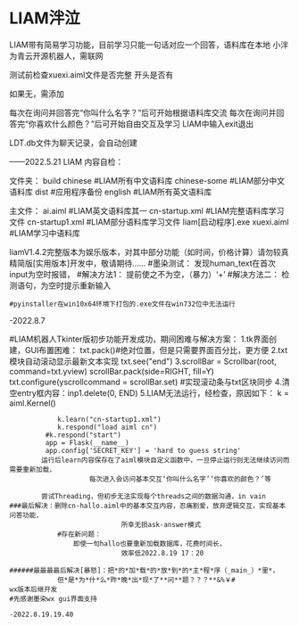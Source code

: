 # LIAM泮泣

LIAM带有简易学习功能，目前学习只能一句话对应一个回答，语料库在本地
小泮为青云开源机器人，需联网

测试前检查xuexi.aiml文件是否完整
开头是否有

<?xml version="1.0" encoding="UTF-8"?>

<aiml version="1.0">

<!-- Free software (c) 2012 andelf -->
<!-- This program is open source code released under -->
<!-- the terms of the GNU General Public License -->
<!-- as published by the Free Software Foundation. -->

<meta name="author" content="Andelf"/>
<meta name="language" content="zh"/>

如果无，需添加


每次在询问并回答完“你叫什么名字？”后可开始根据语料库交流
每次在询问并回答完“你喜欢什么颜色？”后可开始自由交互及学习
LIAM中输入exit退出

LDT.db文件为聊天记录，会自动创建



——2022.5.21 LIAM 
内容自检：

文件夹：
build
chinese #LIAM所有中文语料库
chinese-some #LIAM部分中文语料库
dist #应用程序备份
english #LIAM所有英文语料库

主文件：
ai.aiml #LIAM英文语料库其一
cn-startup.xml #LIAM完整语料库学习文件
cn-startup1.xml #LIAM部分语料库学习文件
liam[启动程序].exe
xuexi.aiml #LIAM学习中语料库


liamV1.4.2完整版本为娱乐版本，对其中部分功能（如时间，价格计算）请勿较真
	精简版[实用版本]开发中，敬请期待……
#墨染测试：
	发现human_text在首次input为空时报错，
#解决方法1：
	提前使之不为空，（暴力）‘+’
#解决方法二：
	检测语句，为空时提示重新输入

	#pyinstaller在win10x64环境下打包的.exe文件在win732位中无法运行
-2022.8.7




#LIAM机器人Tkinter版初步功能开发成功，期间困难与解决方案：
	1.tk界面创建，GUI布置困难： txt.pack()#绝对位置，但是只需要界面百分比，更方便
	2.txt模块自动滚动显示最新文本实现 txt.see("end")
	3.scrollBar = Scrollbar(root, command=txt.yview)
	  scrollBar.pack(side=RIGHT, fill=Y)
	  txt.configure(yscrollcommand = scrollBar.set)
	  #实现滚动条与txt区块同步
	4.清空entry框内容：inp1.delete(0, END)
	5.LIAM无法运行，经检查，原因如下：
		   	 k = aiml.Kernel()
    			
    			k.learn("cn-startup1.xml")
    			k.respond("load aiml cn")
   			 #k.respond("start")
   			 app = Flask(__name__)
   			 app.config['SECRET_KEY'] = 'hard to guess string'
			运行后learn内容保存在了aiml模块自定义函数中，一旦停止运行则无法继续访问而需要重新加载，
					    每次进入会访问基本交互‘你叫什么名字’‘你喜欢的颜色？’等

			尝试Threading，但初步无法实现每个threads之间的数据沟通，in vain
	###最后解决：删除cn-hallo.aiml中的基本交互内容，忍痛割爱，放弃逻辑交互，实现基本问答功能，
								所幸无损ask-answer模式
				#存在新问题：
					即使一句hallo也要重新加载数据库，花费时间长，
								效率低2022.8.19 17：20

	######最最最最后解决[暴怒]：把*的*加*载*的*放*到*的*主*程*序（_main_）*里*，
				但*是*为*什*么*昨*晚*出*现*了**问**题？？？**&%￥#	
	wx版本后继开发
   	#先感谢墨染wx gui界面支持
                                                                -2022.8.19.19.40





		


